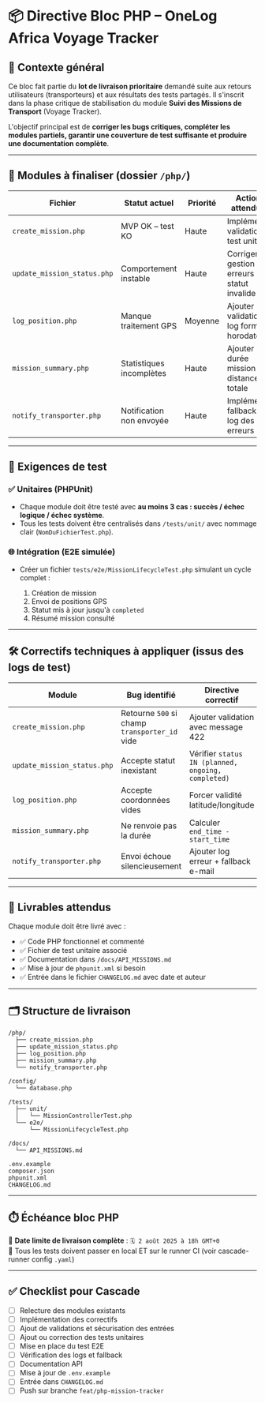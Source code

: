 # 📦 Directive Bloc PHP – OneLog Africa Voyage Tracker

## 🔖 Contexte général

Ce bloc fait partie du **lot de livraison prioritaire** demandé suite aux retours utilisateurs (transporteurs) et aux résultats des tests partagés. Il s'inscrit dans la phase critique de stabilisation du module **Suivi des Missions de Transport** (Voyage Tracker).

L'objectif principal est de **corriger les bugs critiques, compléter les modules partiels, garantir une couverture de test suffisante et produire une documentation complète**.

---

## 🧱 Modules à finaliser (dossier `/php/`)

| Fichier                     | Statut actuel            | Priorité | Actions attendues                        |
| --------------------------- | ------------------------ | -------- | ---------------------------------------- |
| `create_mission.php`        | MVP OK – test KO         | Haute    | Implémenter validation + test unitaire   |
| `update_mission_status.php` | Comportement instable    | Haute    | Corriger gestion erreurs statut invalide |
| `log_position.php`          | Manque traitement GPS    | Moyenne  | Ajouter validation + log format horodaté |
| `mission_summary.php`       | Statistiques incomplètes | Haute    | Ajouter durée mission + distance totale  |
| `notify_transporter.php`    | Notification non envoyée | Haute    | Implémenter fallback + log des erreurs   |

---

## 🧪 Exigences de test

### ✅ Unitaires (PHPUnit)

* Chaque module doit être testé avec **au moins 3 cas : succès / échec logique / échec système**.
* Tous les tests doivent être centralisés dans `/tests/unit/` avec nommage clair (`NomDuFichierTest.php`).

### 🌐 Intégration (E2E simulée)

* Créer un fichier `tests/e2e/MissionLifecycleTest.php` simulant un cycle complet :

  1. Création de mission
  2. Envoi de positions GPS
  3. Statut mis à jour jusqu'à `completed`
  4. Résumé mission consulté

---

## 🛠️ Correctifs techniques à appliquer (issus des logs de test)

| Module                      | Bug identifié                                 | Directive correctif                                |
| --------------------------- | --------------------------------------------- | -------------------------------------------------- |
| `create_mission.php`        | Retourne `500` si champ `transporter_id` vide | Ajouter validation avec message 422                |
| `update_mission_status.php` | Accepte statut inexistant                     | Vérifier `status IN (planned, ongoing, completed)` |
| `log_position.php`          | Accepte coordonnées vides                     | Forcer validité latitude/longitude                 |
| `mission_summary.php`       | Ne renvoie pas la durée                       | Calculer `end_time - start_time`                   |
| `notify_transporter.php`    | Envoi échoue silencieusement                  | Ajouter log erreur + fallback e-mail               |

---

## 📄 Livrables attendus

Chaque module doit être livré avec :

* ✅ Code PHP fonctionnel et commenté
* ✅ Fichier de test unitaire associé
* ✅ Documentation dans `/docs/API_MISSIONS.md`
* ✅ Mise à jour de `phpunit.xml` si besoin
* ✅ Entrée dans le fichier `CHANGELOG.md` avec date et auteur

---

## 🗂 Structure de livraison

```
/php/
  ├── create_mission.php
  ├── update_mission_status.php
  ├── log_position.php
  ├── mission_summary.php
  └── notify_transporter.php

/config/
  └── database.php

/tests/
  ├── unit/
  │   └── MissionControllerTest.php
  └── e2e/
      └── MissionLifecycleTest.php

/docs/
  └── API_MISSIONS.md

.env.example
composer.json
phpunit.xml
CHANGELOG.md
```

---

## ⏱️ Échéance bloc PHP

📌 **Date limite de livraison complète** : `🗓 2 août 2025 à 18h GMT+0`  
📌 Tous les tests doivent passer en local ET sur le runner CI (voir cascade-runner config `.yaml`)

---

## ✅ Checklist pour Cascade

* [ ] Relecture des modules existants
* [ ] Implémentation des correctifs
* [ ] Ajout de validations et sécurisation des entrées
* [ ] Ajout ou correction des tests unitaires
* [ ] Mise en place du test E2E
* [ ] Vérification des logs et fallback
* [ ] Documentation API
* [ ] Mise à jour de `.env.example`
* [ ] Entrée dans `CHANGELOG.md`
* [ ] Push sur branche `feat/php-mission-tracker`
